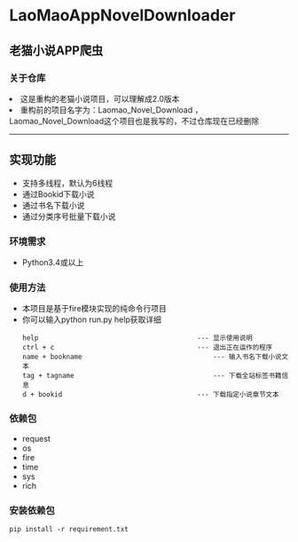 # LaoMaoAppNovelDownloader
## 老猫小说APP爬虫 
### 关于仓库
<li>这是重构的老猫小说项目，可以理解成2.0版本</li>
<li>重构前的项目名字为：Laomao_Novel_Download ，Laomao_Novel_Download这个项目也是我写的，不过仓库现在已经删除</li>

---
## 实现功能
<ul>
<li>支持多线程，默认为6线程</li>
<li>通过Bookid下载小说</li>
<li>通过书名下载小说</li>
<li>通过分类序号批量下载小说</li>
</ul>

### 环境需求

<ul>

<li>Python3.4或以上</li>

</ul>

### 使用方法
<ul>
<li>本项目是基于fire模块实现的纯命令行项目</li>
<li>你可以输入python run.py help获取详细</li>

```
help										--- 显示使用说明
ctrl + c									--- 退出正在运作的程序
name + bookname									--- 输入书名下载小说文本
tag + tagname									--- 下载全站标签书籍信息
d + bookid									--- 下载指定小说章节文本
``` 
</ul>

### 依赖包

<ul>

<li>request</li>

<li>os</li>

<li>fire</li>
  
<li>time</li>

<li>sys</li>

<li>rich</li>

  
</ul>

### 安装依赖包

`pip install -r requirement.txt`

